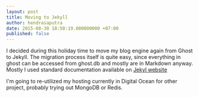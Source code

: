 ```yaml
---
layout: post
title: Moving to Jekyll
author: hendrasaputra
date: 2015-08-30 18:50:19.000000000 +07:00
published: false
---
```

I decided during this holiday time to move my blog engine again from Ghost to Jekyll. The migration process itself is quite easy, since everything in ghost can be accessed from ghost.db and mostly are in Markdown anyway. Mostly I used standard documentation available on [Jekyl website](http://jekyllrb.com/docs/migrations/)

I'm going to re-utilized my hosting currently in Digital Ocean for other project, probably trying out MongoDB or Redis.